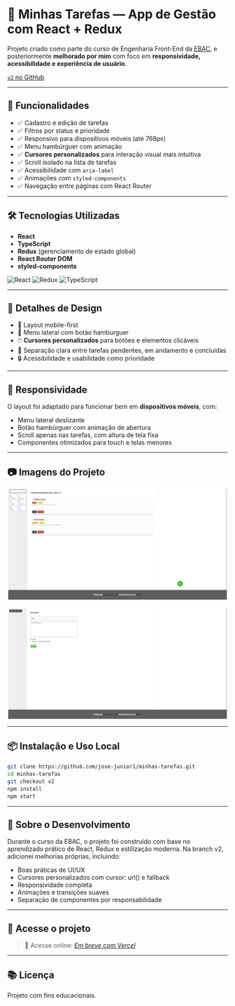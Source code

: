# 📝 Minhas Tarefas — App de Gestão com React + Redux

Projeto criado como parte do curso de Engenharia Front-End da [EBAC](https://ebaconline.com.br), e posteriormente **melhorado por mim** com foco em **responsividade, acessibilidade e experiência de usuário**.

[`v2` no GitHub](https://github.com/jose-junior1/minhas-tarefas/tree/v2)

---

## 🚀 Funcionalidades

- ✅   Cadastro e edição de tarefas
- ✅   Filtros por status e prioridade
- ✅   Responsivo para dispositivos móveis (até 768px)
- ✅   Menu hambúrguer com animação
- ✅   **Cursores personalizados** para interação visual mais intuitiva
- ✅   Scroll isolado na lista de tarefas
- ✅   Acessibilidade com `aria-label`
- ✅   Animações com `styled-components`
- ✅   Navegação entre páginas com React Router

---

## 🛠️ Tecnologias Utilizadas

- **React**
- **TypeScript**
- **Redux** (gerenciamento de estado global)
- **React Router DOM**
- **styled-components**


![React](https://img.shields.io/badge/react-%5E18.0.0-blue?logo=react)
![Redux](https://img.shields.io/badge/redux--toolkit-%5E1.9.0-purple?logo=redux)
![TypeScript](https://img.shields.io/badge/typescript-%5E5.0.0-blue?logo=typescript)

---

## 🎨 Detalhes de Design

- 📱 Layout mobile-first
- 🧭 Menu lateral com botão hamburguer
- 🖱️ **Cursores personalizados** para botões e elementos clicáveis
- 🎯 Separação clara entre tarefas pendentes, em andamento e concluídas
- 🔒 Acessibilidade e usabilidade como prioridade

---

## 📱 Responsividade

O layout foi adaptado para funcionar bem em **dispositivos móveis**, com:
- Menu lateral deslizante
- Botão hambúrguer com animação de abertura
- Scroll apenas nas tarefas, com altura de tela fixa
- Componentes otimizados para touch e telas menores

---

## 📷 Imagens do Projeto

<p align="center">
  <img src="./src/assets/img/home-com-filtro.png" alt="Tela inicial com filtro" width="500"  />
  &nbsp;&nbsp;
  <img src="./src/assets/img/tela-cadastro.png" alt="Tela de cadastro de tarefas" width="500" />
</p>

---

## 📦 Instalação e Uso Local

```bash
git clone https://github.com/jose-junior1/minhas-tarefas.git
cd minhas-tarefas
git checkout v2
npm install
npm start
```
---

## 🧠 Sobre o Desenvolvimento

Durante o curso da EBAC, o projeto foi construído com base no aprendizado prático de React, Redux e estilização moderna.
Na branch v2, adicionei melhorias próprias, incluindo:

- Boas práticas de UI/UX
- Cursores personalizados com cursor: url() e fallback
- Responsividade completa
- Animações e transições suaves
- Separação de componentes por responsabilidade

---

## 🔗 Acesse o projeto

> 🔗 Acesse online: _[Em breve com Vercel](#)_

---

## 📚 Licença

Projeto com fins educacionais.

